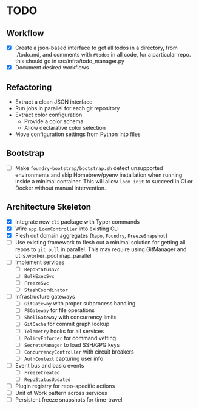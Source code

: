 # TODO

## Workflow
- [x] Create a json-based interface to get all todos in a directory, from ./todo.md, and comments with `#todo:` in all code, for a particular repo. this should go in src/infra/todo_manager.py
- [x] Document desired workflows

## Refactoring
- Extract a clean JSON interface
- Run jobs in parallel for each git repository
- Extract color configuration
  - Provide a color schema
  - Allow declarative color selection
- Move configuration settings from Python into files

## Bootstrap
- [ ] Make `foundry-bootstrap/bootstrap.sh` detect unsupported environments and
      skip Homebrew/pyenv installation when running inside a minimal container.
      This will allow `loom init` to succeed in CI or Docker without manual
      intervention.

## Architecture Skeleton
- [x] Integrate new `cli` package with Typer commands
- [x] Wire `app.LoomController` into existing CLI
- [x] Flesh out domain aggregates (`Repo`, `Foundry`, `FreezeSnapshot`)
- [ ] Use existing framework to flesh out a minimal solution for getting all repos to `git pull` in parallel. This may require using GitManager and utils.worker_pool map_parallel
- [ ] Implement services
  - [ ] `RepoStatusSvc`
  - [ ] `BulkExecSvc`
  - [ ] `FreezeSvc`
  - [ ] `StashCoordinator`
- [ ] Infrastructure gateways
  - [ ] `GitGateway` with proper subprocess handling
  - [ ] `FSGateway` for file operations
  - [ ] `ShellGateway` with concurrency limits
  - [ ] `GitCache` for commit graph lookup
  - [ ] `Telemetry` hooks for all services
  - [ ] `PolicyEnforcer` for command vetting
  - [ ] `SecretsManager` to load SSH/GPG keys
  - [ ] `ConcurrencyController` with circuit breakers
  - [ ] `AuthContext` capturing user info
- [ ] Event bus and basic events
  - [ ] `FreezeCreated`
  - [ ] `RepoStatusUpdated`
- [ ] Plugin registry for repo-specific actions
- [ ] Unit of Work pattern across services
- [ ] Persistent freeze snapshots for time-travel
